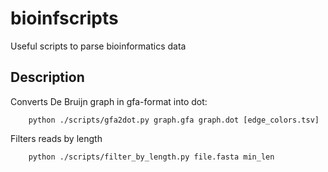 # bioinfscripts
Useful scripts to parse bioinformatics data

## Description

Converts De Bruijn graph in gfa-format into dot:
```
	python ./scripts/gfa2dot.py graph.gfa graph.dot [edge_colors.tsv] 
```

Filters reads by length
```
	python ./scripts/filter_by_length.py file.fasta min_len
```
